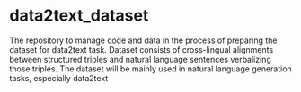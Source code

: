 # data2text_dataset
The repository to manage code and data in the process of preparing the dataset for data2text task. Dataset consists of cross-lingual alignments between structured triples and natural language sentences verbalizing those triples. The dataset will be mainly used in natural language generation tasks, especially data2text
